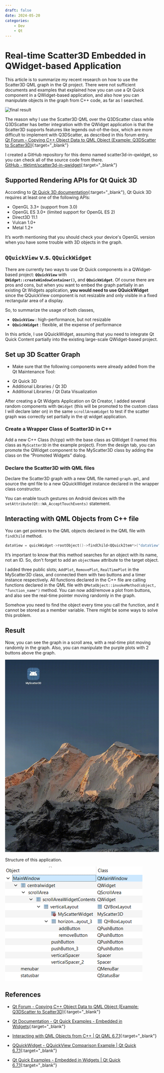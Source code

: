 ```yaml
---
draft: false
date: 2024-05-20
categories:
    - Dev
    - Qt
---
```


# Real-time Scatter3D Embedded in QWidget-based Application

This article is to summarize my recent research on how to use the Scatter3D QML graph in the Qt project. There were not sufficient documents and examples that explained how you can use a Qt Quick component in a QWidget-based application, and also how you can manipulate objects in the graph from C++ code, as far as I searched.<br>

<!-- more -->

![final result](https://raw.githubusercontent.com/ttktjmt/scatter3d-in-qwidget/main/res/result.gif)

The reason why I use the Scatter3D QML over the Q3DScatter class while Q3DScatter has better integration with the QWidget application is that the Scatter3D supports features like legends out-of-the-box, which are more difficult to implement with Q3DScatter, as described in this forum entry.<br>
[Qt Forum - Copying C++ Object Data to QML Object (Example: Q3DScatter to Scatter3D)](https://forum.qt.io/topic/133450/copying-c-object-data-to-qml-object-example-q3dscatter-to-scatter3d){:target="_blank"}

I created a GitHub repository for this demo named scatter3d-in-qwidget, so you can check all of the source code from there.<br>
[GitHub - ttktjmt/scatter3d-in-qwidget](https://github.com/ttktjmt/scatter3d-in-qwidget){:target="_blank"}


## Supported Rendering APIs for Qt Quick 3D

According to [Qt Quick 3D documentation](https://www.qt.io/product/qt6/qml-book/ch12-qtquick3d-intro){:target="_blank"}, Qt Quick 3D requires at least one of the following APIs: 

- OpenGL 3.3+ (support from 3.0)
- OpenGL ES 3.0+ (limited support for OpenGL ES 2)
- Direct3D 11.1
- Vulcan 1.0+
- Metal 1.2+

It’s worth mentioning that you should check your device's OpenGL version when you have some trouble with 3D objects in the graph.


## `QQuickView` v.s. `QQuickWidget`

There are currently two ways to use Qt Quick components in a QWidget-based project: **`QQuickView`** with **`QWidget::createWindowContainer()`,** and **`QQuickWidget`**. Of course there are pros and cons, but when you want to embed the graph partially in an existing Qt Widgets application, **you would need to use QQuickWidget** since the QQuickView component is not resizable and only visible in a fixed rectangular area of a display.

So, to summarize the usage of both classes, 

- **`QQuickView`** : high-performance, but not resizable
- **`QQuickWidget`** : flexible, at the expense of performance

In this article, I use QQuickWidget, assuming that you need to integrate Qt Quick Content partially into the existing large-scale QWidget-based project.


## Set up 3D Scatter Graph

* Make sure that the following components were already added from the Qt Maintenance Tool:

- Qt Quick 3D
- Additional Libraries / Qt 3D
- Additional Libraries / Qt Data Visualization

After creating a Qt Widgets Application on Qt Creator, I added several random components with `QWidget` (this will be promoted to the custom class I will declare later on) in the same `scrollAreaWidget` to test if the scatter graph was correctly set partially in the qt widget application.

### Create a Wrapper Class of Scatter3D in C++

Add a new C++ Class (h/cpp) with the base class as QWidget (I named this class as `MyScatter3D` in the example project). From the design tab, you can promote the QWidget component to the MyScatter3D class by adding the class on the “Promoted Widgets” dialog.

### Declare the Scatter3D with QML files

Declare the Scatter3D graph with a new QML file named `graph.qml`, and source the qml file to a new QQuickWidget instance declared in the wrapper class constructor.

You can enable touch gestures on Android devices with the `setAttribute(Qt::WA_AcceptTouchEvents)` statement.


## **Interacting with QML Objects** from C++ file

You can get pointers to the QML objects declared in the QML file with `findChild` method.

```cpp
dataView = quickWidget->rootObject()->findChild<QQuickItem*>("dataView");
```

It’s important to know that this method searches for an object with its name, not an ID. So, don't forget to add an `objectName` attribute to the target object.

I added three public slots; `AddPlot`, `RemovePlot`, `RealTimePlot` in the MyScatter3D class, and connected them with two buttons and a timer instance respectively. All functions declared in the C++ file are calling functions declared in the QML file with `QMetaObject::invokeMethod(object, "function_name")` method. You can now add/remove a plot from buttons, and also see the real-time pointer moving randomly in the graph.

Somehow you need to find the object every time you call the function, and it cannot be stored as a member variable. There might be some ways to solve this problem.


## Result

Now, you can see the graph in a scroll area, with a real-time plot moving randomly in the graph. Also, you can manipulate the purple plots with 2 buttons above the graph.

![final result2](https://raw.githubusercontent.com/ttktjmt/scatter3d-in-qwidget/main/res/result2.gif)

Structure of this application.

![ui design](https://raw.githubusercontent.com/ttktjmt/scatter3d-in-qwidget/main/res/design.png)


## References


- [Qt Forum - Copying C++ Object Data to QML Object (Example: Q3DScatter to Scatter3D)](https://forum.qt.io/topic/133450/copying-c-object-data-to-qml-object-example-q3dscatter-to-scatter3d){:target="_blank"}

- [Qt Documentation - Qt Quick Examples - Embedded in Widgets](https://doc.qt.io/qt-6/qtquick-embeddedinwidgets-example.html){:target="_blank"}

- [Interacting with QML Objects from C++ | Qt QML 6.7.1](https://doc.qt.io/qt-6/qtqml-cppintegration-interactqmlfromcpp.html){:target="_blank"}

- [QQuickWidget - QQuickView Comparison Example | Qt Quick 6.7.1](https://doc.qt.io/qt-6/qtquick-quickwidgets-qquickwidgetversuswindow-opengl-example.html){:target="_blank"}

- [Qt Quick Examples - Embedded in Widgets | Qt Quick 6.7.1](https://doc.qt.io/qt-6/qtquick-embeddedinwidgets-example.html){:target="_blank"}

